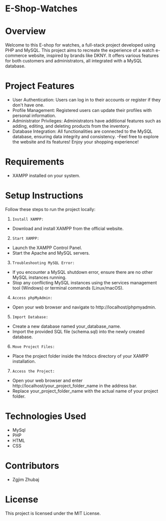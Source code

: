 # E-Shop-Watches
# Overview
Welcome to this E-shop for watches, a full-stack project developed using PHP and MySQL. This project aims to recreate the experience of a watch e-commerce website, inspired by brands like DKNY. It offers various features for both customers and administrators, all integrated with a MySQL database.

# Project Features
 - User Authentication: Users can log in to their accounts or register if they don't have one.
 - Profile Management: Registered users can update their profiles with personal information.
 - Administrator Privileges: Administrators have additional features such as adding, editing, and deleting products from the inventory.
 - Database Integration: All functionalities are connected to the MySQL database, ensuring data integrity and consistency.
 -Feel free to explore the website and its features! Enjoy your shopping experience!
# Requirements
 - XAMPP installed on your system.
# Setup Instructions
Follow these steps to run the project locally:

1. `Install XAMPP:`
- Download and install XAMPP from the official website.
2. `Start XAMPP:`
- Launch the XAMPP Control Panel.
- Start the Apache and MySQL servers.
3. `Troubleshooting MySQL Error:`
- If you encounter a MySQL shutdown error, ensure there are no other MySQL instances running.
- Stop any conflicting MySQL instances using the services management tool (Windows) or terminal commands (Linux/macOS).
4. `Access phpMyAdmin:`
- Open your web browser and navigate to http://localhost/phpmyadmin.
5. `Import Database:`
- Create a new database named your_database_name.
- Import the provided SQL file (schema.sql) into the newly created database.
6. `Move Project Files:`
- Place the project folder inside the htdocs directory of your XAMPP installation.
7. `Access the Project:`
- Open your web browser and enter http://localhost/your_project_folder_name in the address bar.
- Replace your_project_folder_name with the actual name of your project folder.
# Technologies Used
- MySql
- PHP
- HTML
- CSS
# Contributors
- Zgjim Zhubaj
# License
This project is licensed under the MIT License.
